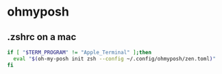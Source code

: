 # ohmyposh

## .zshrc on a mac

```sh
if [ "$TERM_PROGRAM" != "Apple_Terminal" ];then
  eval "$(oh-my-posh init zsh --config ~/.config/ohmyposh/zen.toml)"
fi
```


